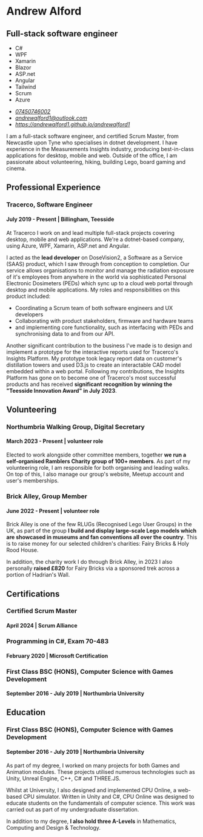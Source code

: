 
<div id="pageOneContent" class="page-break">
  <hgroup>
    <h1>Andrew Alford</h1>
    <h2>Full-stack software engineer</h2>
  </hgroup>

  <div class="skills">
    <ul>
      <li>C#</li>
      <li>WPF</li>
      <li>Xamarin</li>
      <li>Blazor</li>
      <li>ASP.net</li>
      <li>Angular</li>
      <li>Tailwind</li>
      <li>Scrum</li>
      <li>Azure</li>
    </ul>
  </div>

  <address>
    <ul>
      <li><a href="tel:(+44)7450746002">07450746002</a></li>
      <li><a href="mailto:andrewalford1@outlook.com">andrewalford1@outlook.com</a></li>
      <li><a href="https://andrewalford1.github.io/andrewalford1">https://andrewalford1.github.io/andrewalford1</a></li>
    </ul>
  </address>

  <p>
    I am a full-stack software engineer, and certified Scrum Master, from Newcastle upon Tyne who specialises in dotnet development. I have experience in the Measurements Insights industry, producing best-in-class applications for desktop, mobile and web. Outside of the office, I am passionate about volunteering, hiking, building Lego, board gaming and cinema.
  </p>

  <h2>Professional Experience</h2>
  <div>  
    <hgroup>
      <h3>Tracerco, <span>Software Engineer</span></h3>
      <h4>July 2019 - Present | Billingham, Teesside</h4>
    </hgroup>
    <p>
      At Tracerco I work on and lead multiple full-stack projects covering desktop, mobile and web applications. We're a dotnet-based company, using Azure, WPF, Xamarin, ASP.net and Angular.
    </p>
    <p>
      I acted as the <b>lead developer</b> on DoseVision2, a Software as a Service (SAAS) product, which I saw through from conception to completion. Our service allows organisations to monitor and manage the radiation exposure of it's employees from anywhere in the world via sophisticated Personal Electronic Dosimeters (PEDs) which sync up to a cloud web portal through desktop and mobile applications. My roles and responsibilities on this product included:
    </p>
    <ul>
      <li>Coordinating a Scrum team of both software engineers and UX developers</li>
      <li>Collaborating with product stakeholders, firmware and hardware teams</li>
      <li>and implementing core functionality, such as interfacing with PEDs and synchronising data to and from our API.</li>
    </ul>
    <p>
      Another significant contribution to the business I've made is to design and implement a prototype for the interactive reports used for Tracerco's Insights Platform. My prototype took legacy report data on customer's distillation towers and used D3.js to create an interactable CAD model embedded within a web portal. Following my contributions, the Insights Platform has gone on to become one of Tracerco's most successful products and has received <b>significant recognition by winning the "Teesside Innovation Award" in July 2023</b>.
    </p>
  </div>
</div>

<div id="pageTwoContent">
  <h2>Volunteering</h2>
  <div>  
    <hgroup>
      <h3>Northumbria Walking Group, <span>Digital Secretary</span></h3>
      <h4>March 2023 - Present | volunteer role</h4>
    </hgroup>
    <p>
      Elected to work alongside other committee members, together <b>we run a self-organised Ramblers Charity group of 100+ members</b>. As part of my volunteering role, I am responsible for both organising and leading walks. On top of this, I also manage our group's website, Meetup account and user's memberships.
    </p>
  </div>
  <div>  
    <hgroup>
      <h3>Brick Alley, <span>Group Member</span></h3>
      <h4>June 2022 - Present | volunteer role</h4>
    </hgroup>
    <p>
      Brick Alley is one of the few RLUGs (Recognised Lego User Groups) in the UK, as part of the group <b>I build and display large-scale Lego models which are showcased in museums and fan conventions all over the country</b>. This is to raise money for our selected children's charities: Fairy Bricks & Holy Rood House. 
    </p>
    <p>
      In addition, the charity work I do through Brick Alley, in 2023 I also personally <b>raised £820</b> for Fairy Bricks via a sponsored trek across a portion of Hadrian's Wall.
    </p>
  </div>

  <h2>Certifications</h2>
  <hgroup>
    <h3>Certified Scrum Master</h3>
    <h4>April 2024 | Scrum Alliance</h4>
  </hgroup>
  <hgroup>
    <h3>Programming in C#, <span>Exam 70-483</span></h3>
    <h4>February 2020 | Microsoft Certification</h4>
  </hgroup>
  <hgroup>
    <h3>First Class BSC (HONS), <span>Computer Science with Games Development</span></h3>
    <h4>September 2016 - July 2019 | Northumbria University</h4>
  </hgroup>

  <h2>Education</h2>
  <div>  
    <hgroup>
      <h3>First Class BSC (HONS), <span>Computer Science with Games Development</span></h3>
      <h4>September 2016 - July 2019 | Northumbria University</h4>
    </hgroup>
    <p>
      As part of my degree, I worked on many projects for both Games and Animation modules. These projects utilised numerous technologies such as Unity, Unreal Engine, C++, C# and THREE.JS.
    </p>
    <p>
    Whilst at University, I also designed and implemented CPU Online, a web-based CPU simulator. Written in Unity and C#, CPU Online was designed to educate students on the fundamentals of computer science. This work was carried out as part of my undergraduate dissertation.
    </p>
    <p>
      In addition to my degree, <b>I also hold three A-Levels</b> in Mathematics, Computing and Design & Technology.
    </p>
  </div>
</div>
